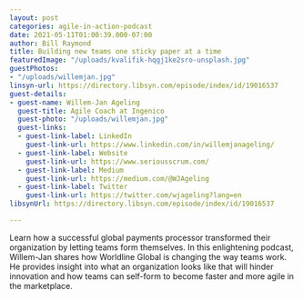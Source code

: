 ```yaml
---
layout: post
categories: agile-in-action-podcast
date: 2021-05-11T01:00:39.000-07:00
author: Bill Raymond
title: Building new teams one sticky paper at a time
featuredImage: "/uploads/kvalifik-hqgj1ke2sro-unsplash.jpg"
guestPhotos:
- "/uploads/willemjan.jpg"
linsyn-url: https://directory.libsyn.com/episode/index/id/19016537
guest-details:
- guest-name: Willem-Jan Ageling
  guest-title: Agile Coach at Ingenico
  guest-photo: "/uploads/willemjan.jpg"
  guest-links:
  - guest-link-label: LinkedIn
    guest-link-url: https://www.linkedin.com/in/willemjanageling/
  - guest-link-label: Website
    guest-link-url: https://www.seriousscrum.com/
  - guest-link-label: Medium
    guest-link-url: https://medium.com/@WJAgeling
  - guest-link-label: Twitter
    guest-link-url: https://twitter.com/wjageling?lang=en
libsynUrl: https://directory.libsyn.com/episode/index/id/19016537

---
```

Learn how a successful global payments processor transformed their organization by letting teams form themselves. In this enlightening podcast, Willem-Jan shares how Worldline Global is changing the way teams work. He provides insight into what an organization looks like that will hinder innovation and how teams can self-form to become faster and more agile in the marketplace.